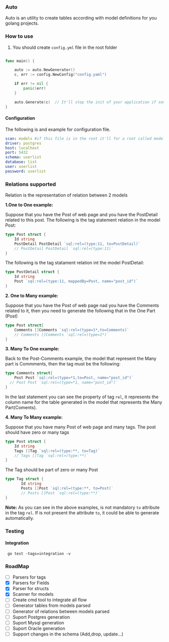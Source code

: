 ### Auto

Auto is an utility to create tables according with model definitions for you golang projects.

### How to use

1. You should create `config.yml`  file in the root folder

```go

func main() {

	auto := auto.NewGenerator()
	c, err := config.NewConfig("config.yaml")

	if err != nil {
		panic(err)
	}

	auto.Generate(c)  // It'll stop the init of your application if something is wrong
}
```



#### Configuration

The following is and example for configuration file.

```yaml
scan: models #if this file is in the root it'll for a root called models
driver: postgres
host: localhost
port: 5432
schema: userlist
database: list
user: userlist
password: userlist
```


### Relations supported



Relation is the representation of relation between 2 models

**1.One to One example:**

Suppose that you have the Post of web page and you have the PostDetail related to this post. The following is the tag statement relation in the model Post:
```go
type Post struct {
	Id string
	PostDetail PostDetail `sql:rel=(type:11, to=PostDetail)`
	// PostDetail PostDetail `sql:rel=(type:11)`
}
```
The following is the tag statament relation int the model PostDetail:

```go
type PostDetail struct {
	Id string
	Post `sql:rel=(type:11, mappedBy=Post, name="post_id")`
}
```

**2. One to Many example:**

Suppose that you have the Post of web page nad you have the Comments related to it, then you need to generate the following that in the One Part (Post)

```go
type Post struct{
	Comments []Comments `sql:rel=(type=1*,to=Comments)`
	// Comments []Comments `sql:rel=(type=1*)`
}
```

**3. Many To One example:**

Back to the Post-Comments example, the model that represent the Many part is Commments, then the tag must be the following:

```go
type Comments struct{
	Post Post `sql:rel=(type=*1,to=Post, name="post_id")`
  // Post Post `sql:rel=(type=*1, name="post_id")`
}
```
In the last statement you can see the <name> property of tag `rel`, it represents the column name for the table generated in the model that represents the Many Part(Coments).

**4. Many To Many example:**

Suppose that you have many  Post of web page and many tags. The post should have zero or many tags

```go
type Post struct {
	Id string
	Tags []Tag `sql:rel=(type:**, to=Tag)`
	// Tags []Tag `sql:rel=(type:**)`
}
```
 The Tag should be part of zero or many Post

 ```go
 type Tag struct {
	    Id string
		Posts []Post `sql:rel=(type:**, to=Post)`
		// Posts []Post `sql:rel=(type:**)`
 }
 ```
 **Note:**
 As you can see in the above examples, is not mandatory `to` attribute in the tag `rel`. If is not present the attribute `to`, it could be able to generate automatically.


### Testing

#### Integration
```
 go test -tags=integration -v
 ```



### RoadMap

 - [ ] Parsers for tags
 - [x] Parsers for Fields
 - [x] Parser for structs
 - [x] Scanner for models
 - [ ] Create  cmd tool to integrate all flow
 - [ ] Generator tables from models parsed
 - [ ] Generator of relations between models parsed  
 - [ ] Suport Postgres generation
 - [ ] Suport Mysql generation
 - [ ] Suport Oracle generation
 - [ ] Support changes in the schema  (Add,drop, update...)
